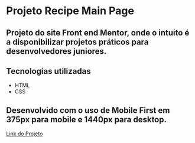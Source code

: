 # Projeto Recipe Main Page

## Projeto do site Front end Mentor, onde o intuito é a disponibilizar projetos práticos para desenvolvedores juniores.

## Tecnologias utilizadas

- HTML
- CSS

## Desenvolvido com o uso de Mobile First em 375px para mobile e 1440px para desktop.

<a href="https://viniciusferraz963.github.io/projeto-recipe-main-page/">Link do Projeto</a>
